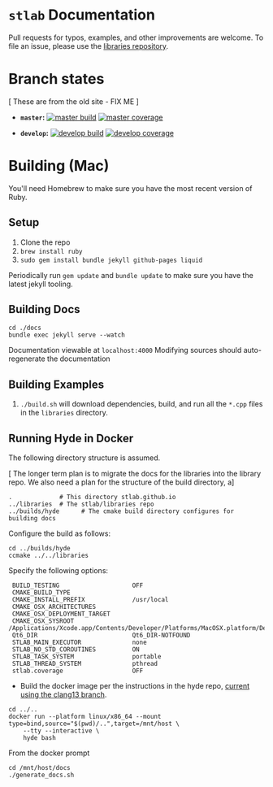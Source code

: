 # `stlab` Documentation

Pull requests for typos, examples, and other improvements are welcome. To file an issue, please use the [libraries repository](https://github.com/stlab/libraries).

# Branch states

\[ These are from the old site - FIX ME \]

- **`master`:** [![master build](https://travis-ci.org/stlab/stlab.github.io.svg?branch=master)](https://travis-ci.org/stlab/stlab.github.io) [![master coverage](https://codecov.io/github/stlab/stlab.github.io/coverage.svg?branch=master)](https://codecov.io/gh/stlab/stlab.github.io/branch/master)

- **`develop`:** [![develop build](https://travis-ci.org/stlab/stlab.github.io.svg?branch=develop)](https://travis-ci.org/stlab/stlab.github.io)
[![develop coverage](https://codecov.io/github/stlab/stlab.github.io/coverage.svg?branch=develop)](https://codecov.io/gh/stlab/stlab.github.io/branch/develop)

# Building (Mac)

You'll need Homebrew to make sure you have the most recent version of Ruby.

## Setup
1. Clone the repo
2. `brew install ruby`
3. `sudo gem install bundle jekyll github-pages liquid`


Periodically run `gem update` and `bundle update` to make sure you have the latest jekyll tooling.

## Building Docs
```
cd ./docs
bundle exec jekyll serve --watch
```

Documentation viewable at `localhost:4000`
Modifying sources should auto-regenerate the documentation

## Building Examples
1. `./build.sh` will download dependencies, build, and run all the `*.cpp` files in the `libraries` directory.

## Running Hyde in Docker

The following directory structure is assumed.

[ The longer term plan is to migrate the docs for the libraries into the library repo. We also need a plan for the structure of the build directory, a]

```
.             # This directory stlab.github.io
../libraries  # The stlab/libraries repo
../builds/hyde      # The cmake build directory configures for building docs
```

Configure the build as follows:

```
cd ../builds/hyde
ccmake ../../libraries
```

Specify the following options:

```
 BUILD_TESTING                    OFF
 CMAKE_BUILD_TYPE
 CMAKE_INSTALL_PREFIX             /usr/local
 CMAKE_OSX_ARCHITECTURES
 CMAKE_OSX_DEPLOYMENT_TARGET
 CMAKE_OSX_SYSROOT                /Applications/Xcode.app/Contents/Developer/Platforms/MacOSX.platform/Developer/
 Qt6_DIR                          Qt6_DIR-NOTFOUND
 STLAB_MAIN_EXECUTOR              none
 STLAB_NO_STD_COROUTINES          ON
 STLAB_TASK_SYSTEM                portable
 STLAB_THREAD_SYSTEM              pthread
 stlab.coverage                   OFF
```

- Build the docker image per the instructions in the hyde repo, [current using the clang13 branch](https://github.com/adobe/hyde/tree/fosterbrereton/llvm13-updates).

```
cd ../..
docker run --platform linux/x86_64 --mount type=bind,source="$(pwd)/..",target=/mnt/host \
    --tty --interactive \
    hyde bash
```

From the docker prompt
```
cd /mnt/host/docs
./generate_docs.sh
```
